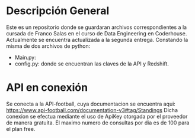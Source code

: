 # Descripción General
Este es un repositorio donde se guardaran archivos correspondientes a la cursada de Franco Salas en el curso de Data Engineering en Coderhouse. Actualmente se encuentra actualizada a la segunda entrega. Constando la misma de dos archivos de python:
* Main.py:
* config.py: donde se encuentran las claves de la API y Redshift.
# API en conexión
Se conecta a la API-football, cuya documentacion se encuentra aqui: https://www.api-football.com/documentation-v3#tag/Standings
Dicha conexion se efectua mediante el uso de ApiKey otorgada por el proveedor de manera gratuita.
El maximo numero de consultas por dia es de 100 para el plan free.
